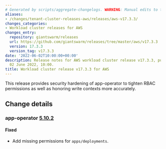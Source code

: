 ```yaml
---
# Generated by scripts/aggregate-changelogs. WARNING: Manual edits to this files will be overwritten.
aliases:
- /changes/tenant-cluster-releases-aws/releases/aws-v17.3.3/
changes_categories:
- Workload cluster releases for AWS
changes_entry:
  repository: giantswarm/releases
  url: https://github.com/giantswarm/releases/tree/master/aws/v17.3.3
  version: 17.3.3
  version_tag: v17.3.3
date: '2022-06-02T10:00:00+00:00'
description: Release notes for AWS workload cluster release v17.3.3, published on
  02 June 2022, 10:00.
title: Workload cluster release v17.3.3 for AWS
---
```


This release provides security hardening of app-operator to tighten RBAC permissions as well as honoring write contexts more accurately.

## Change details


### app-operator [5.10.2](https://github.com/giantswarm/app-operator/releases/tag/v5.10.2)

#### Fixed
- Add missing permissions for `apps/deployments`.
